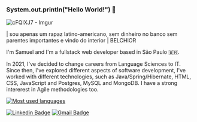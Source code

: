 ### System.out.println("Hello World!") 👋

![cFQIXJ7 - Imgur](https://user-images.githubusercontent.com/80654468/141055895-c71ddf05-a0f6-4432-8ffd-993dbe69adee.gif)

| sou apenas um rapaz latino-americano, sem dinheiro no banco
 sem parentes importantes e vindo do interior | BELCHIOR

I'm Samuel and I'm a fullstack web developer based in São Paulo 🇧🇷.

In 2021, I've decided to change careers from Language Sciences to IT. Since then, I've explored different aspects of software development, I've worked with different technologies, such as Java/Spring/Hibernate, HTML, CSS, JavaScript and Postgres, MySQL and MongoDB. I have a strong intererest in Agile methodologies too.


[![Most used languages](https://github-readme-stats.vercel.app/api/top-langs/?username=coder-samuel&hide=html&layout=compact&title_color=61dafb&text_color=FFFFFF&icon_color=61dafb&bg_color=20232a)](https://github.com/coder-samuel)

[![Linkedin Badge](https://img.shields.io/badge/-Samuel%20de%20Brito%20Santos-8dba45?style=flat-square&logo=Linkedin&logoColor=white&link=https://www.linkedin.com/in/samuel-de-brito-santos/)](https://www.linkedin.com/in/samuel-de-brito-santos/) 
[![Gmail Badge](https://img.shields.io/badge/-samuelsantos.ss95@gmail.com-8dba45?style=flat-square&logo=Gmail&logoColor=white&link=mailto:samuelsantos.ss95@gmail.com)](mailto:samuelsantos.ss95@gmail.com)





<!--
**coder-samuel/coder-samuel** is a ✨ _special_ ✨ repository because its `README.md` (this file) appears on your GitHub profile.

Here are some ideas to get you started:

- 🔭 I’m currently working on ...
- 🌱 I’m currently learning ...
- 👯 I’m looking to collaborate on ...
- 🤔 I’m looking for help with ...
- 💬 Ask me about ...
- 📫 How to reach me: ...
- 😄 Pronouns: ...
- ⚡ Fun fact: ...
-->
